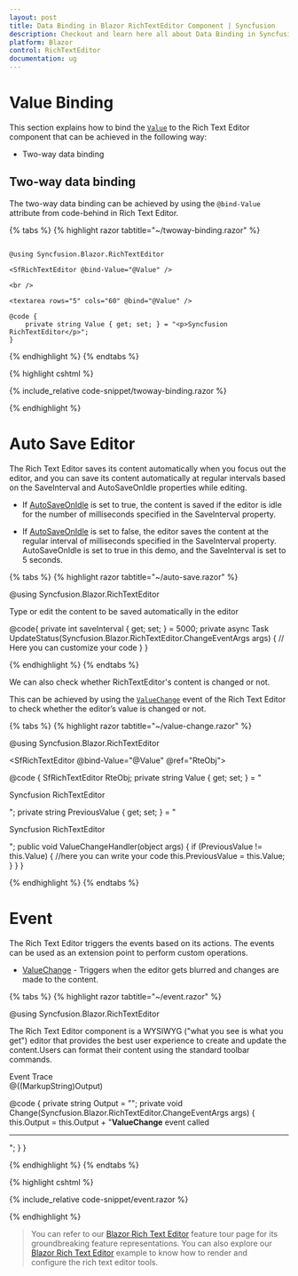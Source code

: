 ```yaml
---
layout: post
title: Data Binding in Blazor RichTextEditor Component | Syncfusion
description: Checkout and learn here all about Data Binding in Syncfusion Blazor RichTextEditor component and more.
platform: Blazor
control: RichTextEditor
documentation: ug
---
```


# Value Binding

This section explains how to bind the [`Value`](https://help.syncfusion.com/cr/blazor/Syncfusion.Blazor.RichTextEditor.SfRichTextEditor.html#Syncfusion_Blazor_RichTextEditor_SfRichTextEditor_Value) to the Rich Text Editor component that can be achieved in the following way:

* Two-way data binding

## Two-way data binding

The two-way data binding can be achieved by using the `@bind-Value` attribute from code-behind in Rich Text Editor.

{% tabs %}
{% highlight razor tabtitle="~/twoway-binding.razor" %}

```cshtml

@using Syncfusion.Blazor.RichTextEditor

<SfRichTextEditor @bind-Value="@Value" />

<br />

<textarea rows="5" cols="60" @bind="@Value" />

@code {
    private string Value { get; set; } = "<p>Syncfusion RichTextEditor</p>";
}

```
{% endhighlight %}
{% endtabs %}

{% highlight cshtml %}

{% include_relative code-snippet/twoway-binding.razor %}

{% endhighlight %}

# Auto Save Editor 

The Rich Text Editor saves its content automatically when you focus out the editor, and you can save its content automatically at regular intervals based on the SaveInterval and AutoSaveOnIdle properties while editing.

* If [AutoSaveOnIdle](https://help.syncfusion.com/cr/blazor/Syncfusion.Blazor.RichTextEditor.SfRichTextEditor.html#Syncfusion_Blazor_RichTextEditor_SfRichTextEditor_AutoSaveOnIdle) is set to true, the content is saved if the editor is idle for the number of milliseconds specified in the SaveInterval property.

* If [AutoSaveOnIdle](https://help.syncfusion.com/cr/blazor/Syncfusion.Blazor.RichTextEditor.SfRichTextEditor.html#Syncfusion_Blazor_RichTextEditor_SfRichTextEditor_AutoSaveOnIdle) is set to false, the editor saves the content at the regular interval of milliseconds specified in the SaveInterval property.
AutoSaveOnIdle is set to true in this demo, and the SaveInterval is set to 5 seconds.

{% tabs %}
{% highlight razor tabtitle="~/auto-save.razor" %}

@using Syncfusion.Blazor.RichTextEditor

<SfRichTextEditor ID="AutoSave" SaveInterval="saveInterval" AutoSaveOnIdle="true" Placeholder="Start to type a content to save">
    <p>Type or edit the content to be saved automatically in the editor </p>
    <RichTextEditorEvents ValueChange="UpdateStatus" />
</SfRichTextEditor>

@code{
    private int saveInterval { get; set; } = 5000;
    private async Task UpdateStatus(Syncfusion.Blazor.RichTextEditor.ChangeEventArgs args)
    {
        // Here you can customize your code
    }
}

{% endhighlight %}
{% endtabs %}

We can also check whether RichTextEditor's content is changed or not. 
 
This can be achieved by using the [`ValueChange`](https://help.syncfusion.com/cr/blazor/Syncfusion.Blazor.RichTextEditor.RichTextEditorEvents.html#Syncfusion_Blazor_RichTextEditor_RichTextEditorEvents_ValueChange) event of the Rich Text Editor to check whether the editor’s value is changed or not.

{% tabs %}
{% highlight razor tabtitle="~/value-change.razor" %}

@using Syncfusion.Blazor.RichTextEditor

<SfRichTextEditor @bind-Value="@Value" @ref="RteObj">
    <RichTextEditorEvents ValueChange="@ValueChangeHandler">
    </RichTextEditorEvents>
</SfRichTextEditor>

@code {
    SfRichTextEditor RteObj;
    private string Value { get; set; } = "<p>Syncfusion RichTextEditor</p>";
    private string PreviousValue { get; set; } = "<p>Syncfusion RichTextEditor</p>";
    public void ValueChangeHandler(object args)
    {
        if (PreviousValue != this.Value)
        {
            //here you can write your code
            this.PreviousValue = this.Value;
        }
    }
}

{% endhighlight %}
{% endtabs %}

# Event

The Rich Text Editor triggers the events based on its actions. The events can be used as an extension point to perform custom operations.

* [ValueChange](https://help.syncfusion.com/cr/blazor/Syncfusion.Blazor.RichTextEditor.RichTextEditorEvents.html#Syncfusion_Blazor_RichTextEditor_RichTextEditorEvents_ValueChange) - Triggers when the editor gets blurred and changes are made to the content.

{% tabs %}
{% highlight razor tabtitle="~/event.razor" %}

@using Syncfusion.Blazor.RichTextEditor

<SfRichTextEditor AutoSaveOnIdle="true" EnableResize="true">
    <RichTextEditorEvents ValueChange="@Change" />
        <p>The Rich Text Editor component is a WYSIWYG ("what you see is what you get") editor that provides the best  user experience to create and update the content.Users can format their content using the standard toolbar commands.<p>
</SfRichTextEditor>
<div class="property-panel-header">Event Trace</div>
<span>@((MarkupString)Output)</span>

@code {
    private string Output = "";
    private void Change(Syncfusion.Blazor.RichTextEditor.ChangeEventArgs args)
    {
        this.Output = this.Output + "<span><b>ValueChange</b> event called<hr></span>";
    }
}

{% endhighlight %}
{% endtabs %}

{% highlight cshtml %}

{% include_relative code-snippet/event.razor %}

{% endhighlight %}

> You can refer to our [Blazor Rich Text Editor](https://www.syncfusion.com/blazor-components/blazor-wysiwyg-rich-text-editor) feature tour page for its groundbreaking feature representations. You can also explore our [Blazor Rich Text Editor](https://blazor.syncfusion.com/demos/rich-text-editor/overview?theme=bootstrap4) example to know how to render and configure the rich text editor tools.